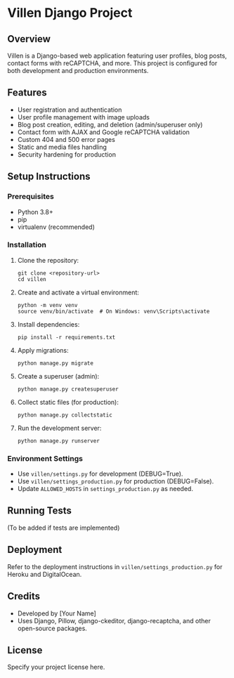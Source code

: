 # Villen Django Project

## Overview
Villen is a Django-based web application featuring user profiles, blog posts, contact forms with reCAPTCHA, and more. This project is configured for both development and production environments.

## Features
- User registration and authentication
- User profile management with image uploads
- Blog post creation, editing, and deletion (admin/superuser only)
- Contact form with AJAX and Google reCAPTCHA validation
- Custom 404 and 500 error pages
- Static and media files handling
- Security hardening for production

## Setup Instructions

### Prerequisites
- Python 3.8+
- pip
- virtualenv (recommended)

### Installation

1. Clone the repository:
   ```
   git clone <repository-url>
   cd villen
   ```

2. Create and activate a virtual environment:
   ```
   python -m venv venv
   source venv/bin/activate  # On Windows: venv\Scripts\activate
   ```

3. Install dependencies:
   ```
   pip install -r requirements.txt
   ```

4. Apply migrations:
   ```
   python manage.py migrate
   ```

5. Create a superuser (admin):
   ```
   python manage.py createsuperuser
   ```

6. Collect static files (for production):
   ```
   python manage.py collectstatic
   ```

7. Run the development server:
   ```
   python manage.py runserver
   ```

### Environment Settings
- Use `villen/settings.py` for development (DEBUG=True).
- Use `villen/settings_production.py` for production (DEBUG=False).
- Update `ALLOWED_HOSTS` in `settings_production.py` as needed.

## Running Tests
(To be added if tests are implemented)

## Deployment
Refer to the deployment instructions in `villen/settings_production.py` for Heroku and DigitalOcean.

## Credits
- Developed by [Your Name]
- Uses Django, Pillow, django-ckeditor, django-recaptcha, and other open-source packages.

## License
Specify your project license here.
